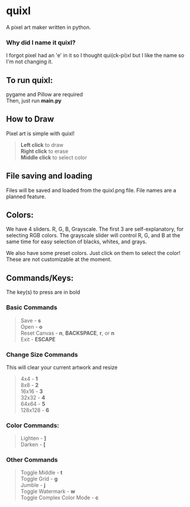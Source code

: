 # quixl
A pixel art maker written in python.

### Why did I name it quixl?
I forgot pixel had an 'e' in it so I thought qui(ck-pi)xl
but I like the name so I'm not changing it.

## To run quixl:
pygame and Pillow are required  
Then, just run **main.py**

## How to Draw
Pixel art is simple with quixl!  
> **Left click** to draw  
> **Right click** to erase  
> **Middle click** to select color  

## File saving and loading
Files will be saved and loaded from the quixl.png file.
File names are a planned feature.

## Colors:
We have 4 sliders. R, G, B, Grayscale.
The first 3 are self-explanatory, for selecting RGB colors.
The grayscale slider will control R, G, and B at the same time for easy selection of blacks, whites, and grays.
  
We also have some preset colors. Just click on them to select the color! These are not customizable at the moment.

## Commands/Keys:
The key(s) to press are in bold
### Basic Commands
> Save - **s**  
> Open - **o**  
> Reset Canvas - **n**, **BACKSPACE**, **r**, or **n**  
> Exit - **ESCAPE**  

### Change Size Commands
This will clear your current artwork and resize
> 4x4 - **1**  
> 8x8 - **2**  
> 16x16 - **3**  
> 32x32 - **4**  
> 64x64 - **5**  
> 128x128 - **6**  

### Color Commands:
> Lighten - **]**  
> Darken - **[**

### Other Commands
> Toggle Middle - **t**  
> Toggle Grid - **g**  
> Jumble - **j**  
> Toggle Watermark - **w**  
> Toggle Complex Color Mode - **c**  